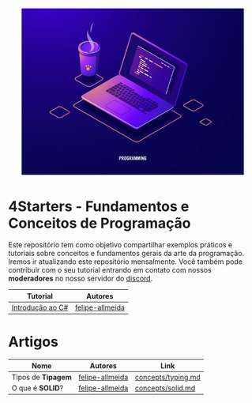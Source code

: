 <h1 align="center">
  <img src="/Images/concepts.jpg" alt="Concepts" width="450px" />
</h1>

# **4Starters** - Fundamentos e Conceitos de Programação

Este repositório tem como objetivo compartilhar exemplos práticos e tutoriais sobre conceitos e fundamentos gerais da arte da programação.
Iremos ir atualizando este repositório mensalmente. Você também pode contribuir com o seu tutorial entrando em contato com nossos **moderadores** no nosso servidor do [discord](https://discord.gg/FvkzVcr).
<br>

Tutorial | Autores
------- | -------
[Introdução ao C#](https://github.com/Pampa-Devs/4starters/blob/master/Fundamentals/csharp/README.md) | [felipe-allmeida](https://github.com/felipe-allmeida)

# Artigos

Nome | Autores | Link
------- | ------- | -------
Tipos de **Tipagem** | [felipe-allmeida](https://github.com/felipe-allmeida) | [concepts/typing.md](https://github.com/Pampa-Devs/4starters/blob/master/Concepts/typing.md)
O que é **SOLID**? | [felipe-allmeida](https://github.com/felipe-allmeida) | [concepts/solid.md](https://github.com/Pampa-Devs/4starters/blob/master/Concepts/solid.md)
